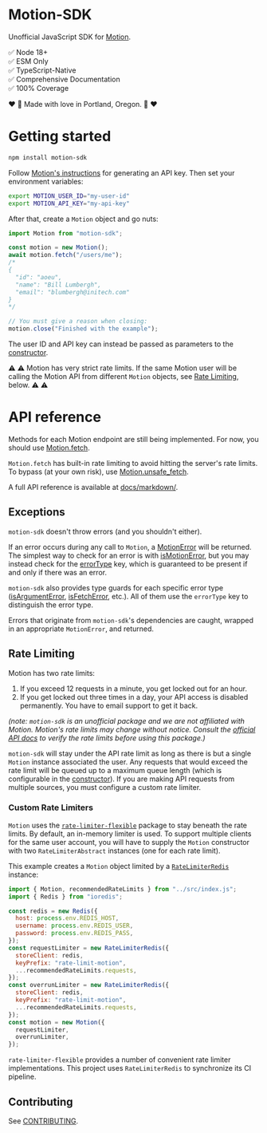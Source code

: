 # Motion-SDK

Unofficial JavaScript SDK for [Motion](https://www.usemotion.com/).

:white_check_mark: Node 18+  
:white_check_mark: ESM Only  
:white_check_mark: TypeScript-Native  
:white_check_mark: Comprehensive Documentation  
:white_check_mark: 100% Coverage

:heart: :evergreen_tree: Made with love in Portland, Oregon. :evergreen_tree: :heart:

# Getting started

```bash
npm install motion-sdk
```

Follow [Motion's instructions](https://help.usemotion.com/integrations/integrations-101/api-docs) for generating an API key. Then
set your environment variables:

```bash
export MOTION_USER_ID="my-user-id"
export MOTION_API_KEY="my-api-key"
```

After that, create a `Motion` object and go nuts:

```js
import Motion from "motion-sdk";

const motion = new Motion();
await motion.fetch("/users/me");
/*
{
  "id": "aoeu",
  "name": "Bill Lumbergh",
  "email": "blumbergh@initech.com"
}
*/

// You must give a reason when closing:
motion.close("Finished with the example");
```

The user ID and API key can instead be passed as parameters to the
[constructor](docs%2Fmarkdown%2Fmotion-sdk.motion._constructor_.md).

:warning: :warning: Motion has very strict rate limits. If the same Motion user
will be calling the Motion API from different `Motion` objects, see [Rate Limiting](#rate-limiting), below. :warning: :warning:

# API reference

Methods for each Motion endpoint are still being implemented. For now, you should use [Motion.fetch](docs%2Fmarkdown%2Fmotion-sdk.motion.fetch.md).

`Motion.fetch` has built-in rate limiting to avoid hitting the server's
rate limits. To bypass (at your own risk), use [Motion.unsafe_fetch](docs%2Fmarkdown%2Fmotion-sdk.motion.unsafe_fetch.md).

A full API reference is available at [docs/markdown/](docs/markdown/motion-sdk.md).

## Exceptions

`motion-sdk` doesn't throw errors (and you shouldn't either).

If an error occurs during any call to `Motion`, a [MotionError](docs%2Fmarkdown%2Fmotion-sdk.motionerror.md) will be
returned. The simplest way to check for an error is with [isMotionError](docs%2Fmarkdown%2Fmotion-sdk.ismotionerror.md),
but you may instead check for the [errorType](docs%2Fmarkdown%2Fmotion-sdk.motionerror.errortype.md) key, which is
guaranteed to be present if and only if there was an error.

`motion-sdk` also provides type guards for each specific
error type ([isArgumentError](docs%2Fmarkdown%2Fmotion-sdk.isargumenterror.md),
[isFetchError](docs%2Fmarkdown%2Fmotion-sdk.isfetcherror.md), etc.). All
of them use the `errorType` key to distinguish the error type.

Errors that originate from `motion-sdk`'s dependencies are caught,
wrapped in an appropriate `MotionError`, and returned.

## Rate Limiting

Motion has two rate limits:

1. If you exceed 12 requests in a minute, you get locked out for an hour.
2. If you get locked out three times in a day, your API access
   is disabled permanently. You have to email support to get it back.

_(note: `motion-sdk` is an unofficial package and we are not affiliated
with Motion. Motion's rate limits may change without notice. Consult the
[official API docs](https://docs.usemotion.com/docs/motion-rest-api/44e37c461ba67-motion-rest-api)
to verify the rate limits before using this package.)_

`motion-sdk` will stay under the API rate limit as long as there is but
a single `Motion` instance associated the user. Any requests that would
exceed the rate limit will be queued up to a maximum queue length (which
is configurable in the [constructor](docs%2Fmarkdown%2Fmotion-sdk.motion._constructor_.md)).
If you are making API requests from multiple sources, you must configure
a custom rate limiter.

### Custom Rate Limiters

`Motion` uses the [`rate-limiter-flexible`](https://github.com/animir/node-rate-limiter-flexible)
package to stay beneath the rate limits. By default, an in-memory limiter
is used. To support multiple clients for the same user account, you will
have to supply the `Motion` constructor with two `RateLimiterAbstract`
instances (one for each rate limit).

This example creates a `Motion` object limited by a
[`RateLimiterRedis`](https://github.com/animir/node-rate-limiter-flexible/wiki/Redis) instance:

```js
import { Motion, recommendedRateLimits } from "../src/index.js";
import { Redis } from "ioredis";

const redis = new Redis({
  host: process.env.REDIS_HOST,
  username: process.env.REDIS_USER,
  password: process.env.REDIS_PASS,
});
const requestLimiter = new RateLimiterRedis({
  storeClient: redis,
  keyPrefix: "rate-limit-motion",
  ...recommendedRateLimits.requests,
});
const overrunLimiter = new RateLimiterRedis({
  storeClient: redis,
  keyPrefix: "rate-limit-motion",
  ...recommendedRateLimits.requests,
});
const motion = new Motion({
  requestLimiter,
  overrunLimiter,
});
```

`rate-limiter-flexible` provides a number of convenient rate limiter
implementations. This project uses `RateLimiterRedis` to synchronize
its CI pipeline.

## Contributing

See [CONTRIBUTING](CONTRIBUTING.md).
